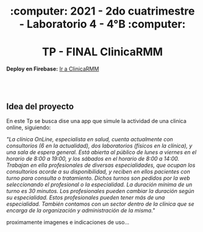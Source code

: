 <h1 align="center"> :computer: 2021 - 2do cuatrimestre - Laboratorio 4 - 4°B :computer: </h1> 

<h1 align="center"> TP - FINAL ClinicaRMM </h1> 

**Deploy en Firebase:** [Ir a ClinicaRMM](https://clinica-rmm.web.app/)

<br>
<br>

## Idea del proyecto

En este Tp se busca dise una app que simule la actividad de una clinica online, siguiendo:

<i>"La clínica OnLine, especialista en salud, cuenta actualmente con consultorios (6 en la actualidad), dos laboratorios (físicos en la clínica), y una sala de espera general. Está abierta al público de lunes a viernes en el horario de 8:00 a 19:00, y los sábados en el horario de 8:00 a 14:00.
Trabajan en ella profesionales de diversas especialidades, que ocupan los consultorios acorde a su disponibilidad, y reciben en ellos pacientes con turno para consulta o tratamiento. Dichos turnos son pedidos por la web seleccionando el profesional o la especialidad. La duración mínima de un turno es 30 minutos. 
Los profesionales pueden cambiar la duración según su especialidad. Estos profesionales pueden tener más de una especialidad.
También contamos con un sector dentro de la clínica que se encarga de la organización y administración de la misma."
</i>

proximamente imagenes e indicaciones de uso...
